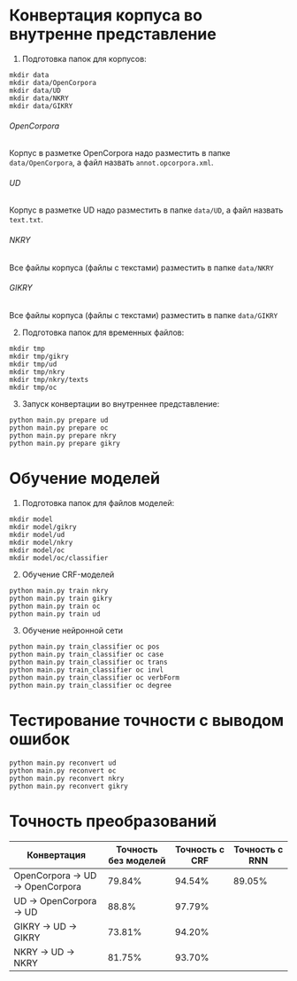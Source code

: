 # Конвертация корпуса во внутренне представление
1. Подготовка папок для корпусов:
```
mkdir data
mkdir data/OpenCorpora
mkdir data/UD
mkdir data/NKRY
mkdir data/GIKRY
```

###### OpenCorpora
Корпус в разметке OpenCorpora надо разместить в папке `data/OpenCorpora`, а файл назвать `annot.opcorpora.xml`.
###### UD
Корпус в разметке UD надо разместить в папке `data/UD`, а файл назвать `text.txt`.
###### NKRY
Все файлы корпуса (файлы с текстами) разместить в папке `data/NKRY`
###### GIKRY
Все файлы корпуса (файлы с текстами) разместить в папке `data/GIKRY`

2. Подготовка папок для временных файлов:
```
mkdir tmp
mkdir tmp/gikry
mkdir tmp/ud
mkdir tmp/nkry
mkdir tmp/nkry/texts
mkdir tmp/oc
```
3. Запуск конвертации во внутреннее представление:
```
python main.py prepare ud
python main.py prepare oc
python main.py prepare nkry
python main.py prepare gikry
```

# Обучение моделей
1. Подготовка папок для файлов моделей:
```
mkdir model
mkdir model/gikry
mkdir model/ud
mkdir model/nkry
mkdir model/oc
mkdir model/oc/classifier
```

2. Обучение CRF-моделей
```
python main.py train nkry
python main.py train gikry
python main.py train oc
python main.py train ud
```

3. Обучение нейронной сети
```
python main.py train_classifier oc pos
python main.py train_classifier oc case
python main.py train_classifier oc trans
python main.py train_classifier oc invl
python main.py train_classifier oc verbForm
python main.py train_classifier oc degree
```

# Тестирование точности с выводом ошибок
```
python main.py reconvert ud
python main.py reconvert oc
python main.py reconvert nkry
python main.py reconvert gikry
```

# Точность преобразований
|Конвертация|Точность без моделей|Точность с  CRF|Точность с RNN|
|-|-|-|-|
|OpenCorpora -> UD -> OpenCorpora|79.84%|94.54%|89.05%|
|UD -> OpenCorpora -> UD|88.8%|97.79%||
|GIKRY -> UD -> GIKRY|73.81%|94.20%||
|NKRY -> UD -> NKRY|81.75%|93.70%||




